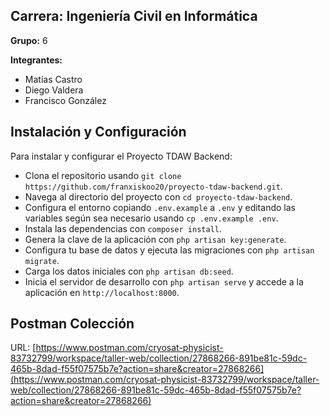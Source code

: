 ## Carrera: Ingeniería Civil en Informática

**Grupo:** 6

**Integrantes:**
- Matías Castro
- Diego Valdera
- Francisco González

## Instalación y Configuración

Para instalar y configurar el Proyecto TDAW Backend:  
- Clona el repositorio usando `git clone https://github.com/franxiskoo20/proyecto-tdaw-backend.git`.  
- Navega al directorio del proyecto con `cd proyecto-tdaw-backend`.  
- Configura el entorno copiando `.env.example` a `.env` y editando las variables según sea necesario usando `cp .env.example .env`.  
- Instala las dependencias con `composer install`.  
- Genera la clave de la aplicación con `php artisan key:generate`.  
- Configura tu base de datos y ejecuta las migraciones con `php artisan migrate`.  
- Carga los datos iniciales con `php artisan db:seed`.  
- Inicia el servidor de desarrollo con `php artisan serve` y accede a la aplicación en `http://localhost:8000`.

## Postman Colección

URL: [https://www.postman.com/cryosat-physicist-83732799/workspace/taller-web/collection/27868266-891be81c-59dc-465b-8dad-f55f07575b7e?action=share&creator=27868266](https://www.postman.com/cryosat-physicist-83732799/workspace/taller-web/collection/27868266-891be81c-59dc-465b-8dad-f55f07575b7e?action=share&creator=27868266)
